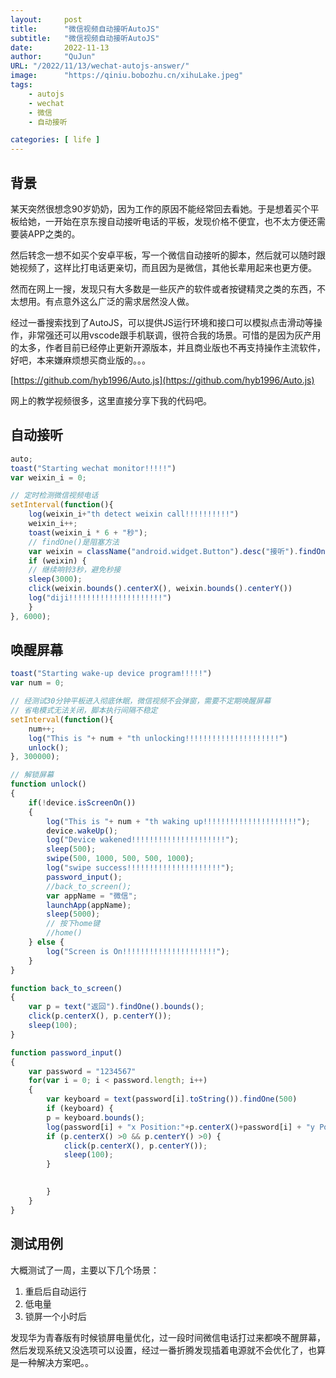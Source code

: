 ```yaml
---
layout:     post
title:      "微信视频自动接听AutoJS"
subtitle:   "微信视频自动接听AutoJS"
date:       2022-11-13
author:     "QuJun"
URL: "/2022/11/13/wechat-autojs-answer/"
image:      "https://qiniu.bobozhu.cn/xihuLake.jpeg"
tags:
    - autojs
    - wechat
    - 微信
    - 自动接听

categories: [ life ]
---
```


## 背景

某天突然很想念90岁奶奶，因为工作的原因不能经常回去看她。于是想着买个平板给她，一开始在京东搜自动接听电话的平板，发现价格不便宜，也不太方便还需要装APP之类的。

然后转念一想不如买个安卓平板，写一个微信自动接听的脚本，然后就可以随时跟她视频了，这样比打电话更亲切，而且因为是微信，其他长辈用起来也更方便。

然而在网上一搜，发现只有大多数是一些灰产的软件或者按键精灵之类的东西，不太想用。有点意外这么广泛的需求居然没人做。

经过一番搜索找到了AutoJS，可以提供JS运行环境和接口可以模拟点击滑动等操作，非常强还可以用vscode跟手机联调，很符合我的场景。可惜的是因为灰产用的太多，作者目前已经停止更新开源版本，并且商业版也不再支持操作主流软件，好吧，本来嫌麻烦想买商业版的。。。

[https://github.com/hyb1996/Auto.js](https://github.com/hyb1996/Auto.js)

网上的教学视频很多，这里直接分享下我的代码吧。

## 自动接听

```javascript
auto;
toast("Starting wechat monitor!!!!!") 
var weixin_i = 0;

// 定时检测微信视频电话
setInterval(function(){
    log(weixin_i+"th detect weixin call!!!!!!!!!!")
    weixin_i++;
    toast(weixin_i * 6 + "秒");
    // findOne()是阻塞方法
    var weixin = className("android.widget.Button").desc("接听").findOne()
    if (weixin) {
    // 继续响铃3秒，避免秒接
    sleep(3000);
    click(weixin.bounds().centerX(), weixin.bounds().centerY())
    log("diji!!!!!!!!!!!!!!!!!!!!!")
    }
}, 6000);
```

## 唤醒屏幕

```javascript
toast("Starting wake-up device program!!!!!") 
var num = 0;

// 经测试30分钟平板进入彻底休眠，微信视频不会弹窗，需要不定期唤醒屏幕
// 省电模式无法关闭，脚本执行间隔不稳定
setInterval(function(){
    num++;
    log("This is "+ num + "th unlocking!!!!!!!!!!!!!!!!!!!!!")
    unlock();
}, 300000);

// 解锁屏幕
function unlock()
{
    if(!device.isScreenOn())
    {
        log("This is "+ num + "th waking up!!!!!!!!!!!!!!!!!!!!!");
        device.wakeUp();
        log("Device wakened!!!!!!!!!!!!!!!!!!!!!");
        sleep(500);
        swipe(500, 1000, 500, 500, 1000);
        log("swipe success!!!!!!!!!!!!!!!!!!!!!");
        password_input();
        //back_to_screen();
        var appName = "微信";
        launchApp(appName);
        sleep(5000);
        // 按下home键
        //home()
    } else {
        log("Screen is On!!!!!!!!!!!!!!!!!!!!!");
    }
}

function back_to_screen()
{
    var p = text("返回").findOne().bounds();
    click(p.centerX(), p.centerY());
    sleep(100);
}

function password_input()
{
    var password = "1234567"
    for(var i = 0; i < password.length; i++)
    {
        var keyboard = text(password[i].toString()).findOne(500)
        if (keyboard) { 
        p = keyboard.bounds();
        log(password[i] + "x Position:"+p.centerX()+password[i] + "y Position:"+p.centerY());
        if (p.centerX() >0 && p.centerY() >0) {
            click(p.centerX(), p.centerY());
            sleep(100);
        }
       

        }
    }
}
```

## 测试用例

大概测试了一周，主要以下几个场景：

1. 重启后自动运行
2. 低电量
3. 锁屏一个小时后

发现华为青春版有时候锁屏电量优化，过一段时间微信电话打过来都唤不醒屏幕，然后发现系统又没选项可以设置，经过一番折腾发现插着电源就不会优化了，也算是一种解决方案吧。。